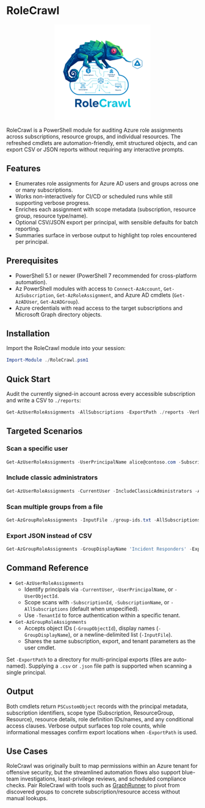 # RoleCrawl
<p align="center"><img src="rolecrawl.webp" alt="RoleCrawl" width="50%" /></p>
RoleCrawl is a PowerShell module for auditing Azure role assignments across subscriptions, resource groups, and individual resources. The refreshed cmdlets are automation-friendly, emit structured objects, and can export CSV or JSON reports without requiring any interactive prompts.

## Features
- Enumerates role assignments for Azure AD users and groups across one or many subscriptions.
- Works non-interactively for CI/CD or scheduled runs while still supporting verbose progress.
- Enriches each assignment with scope metadata (subscription, resource group, resource type/name).
- Optional CSV/JSON export per principal, with sensible defaults for batch reporting.
- Summaries surface in verbose output to highlight top roles encountered per principal.

## Prerequisites
- PowerShell 5.1 or newer (PowerShell 7 recommended for cross-platform automation).
- Az PowerShell modules with access to `Connect-AzAccount`, `Get-AzSubscription`, `Get-AzRoleAssignment`, and Azure AD cmdlets (`Get-AzADUser`, `Get-AzADGroup`).
- Azure credentials with read access to the target subscriptions and Microsoft Graph directory objects.

## Installation
Import the RoleCrawl module into your session:

```powershell
Import-Module ./RoleCrawl.psm1
```

## Quick Start
Audit the currently signed-in account across every accessible subscription and write a CSV to `./reports`:

```powershell
Get-AzUserRoleAssignments -AllSubscriptions -ExportPath ./reports -Verbose
```

## Targeted Scenarios
### Scan a specific user
```powershell
Get-AzUserRoleAssignments -UserPrincipalName alice@contoso.com -SubscriptionId 11111111-1111-1111-1111-111111111111
```

### Include classic administrators
```powershell
Get-AzUserRoleAssignments -CurrentUser -IncludeClassicAdministrators -AllSubscriptions
```

### Scan multiple groups from a file
```powershell
Get-AzGroupRoleAssignments -InputFile ./group-ids.txt -AllSubscriptions -ExportPath ./reports
```

### Export JSON instead of CSV
```powershell
Get-AzGroupRoleAssignments -GroupDisplayName 'Incident Responders' -ExportPath ./reports/groups.json
```

## Command Reference
- `Get-AzUserRoleAssignments`
  - Identify principals via `-CurrentUser`, `-UserPrincipalName`, or `-UserObjectId`.
  - Scope scans with `-SubscriptionId`, `-SubscriptionName`, or `-AllSubscriptions` (default when unspecified).
  - Use `-TenantId` to force authentication within a specific tenant.
- `Get-AzGroupRoleAssignments`
  - Accepts object IDs (`-GroupObjectId`), display names (`-GroupDisplayName`), or a newline-delimited list (`-InputFile`).
  - Shares the same subscription, export, and tenant parameters as the user cmdlet.

Set `-ExportPath` to a directory for multi-principal exports (files are auto-named). Supplying a `.csv` or `.json` file path is supported when scanning a single principal.

## Output
Both cmdlets return `PSCustomObject` records with the principal metadata, subscription identifiers, scope type (Subscription, ResourceGroup, Resource), resource details, role definition IDs/names, and any conditional access clauses. Verbose output surfaces top role counts, while informational messages confirm export locations when `-ExportPath` is used.

## Use Cases
RoleCrawl was originally built to map permissions within an Azure tenant for offensive security, but the streamlined automation flows also support blue-team investigations, least-privilege reviews, and scheduled compliance checks. Pair RoleCrawl with tools such as [GraphRunner](https://github.com/dafthack/GraphRunner) to pivot from discovered groups to concrete subscription/resource access without manual lookups.
